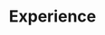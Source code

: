 ---
# An instance of the Experience widget.
# Documentation: https://wowchemy.com/docs/page-builder/
widget: experience

# This file represents a page section.
headless: true

# Order that this section appears on the page.
weight: 40

title: Experience
subtitle:

# Date format for experience
#   Refer to https://wowchemy.com/docs/customization/#date-format
date_format: Jan 2006

# Experiences.
#   Add/remove as many `experience` items below as you like.
#   Required fields are `title`, `company`, and `date_start`.
#   Leave `date_end` empty if it's your current employer.
#   Begin multi-line descriptions with YAML's `|2-` multi-line prefix.
experience:
  - title: Postdoctoral Research Associate
    company: Michigan State University
    company_url: 'http://www.msu.edu'
    company_logo: msu
    location: East Lansing, MI
    date_start: '2018-10-01'
    date_end: ''
    description: |2-

        * Developed a tunable protein degradation system in cyanobacteria
        * Studying a light-driven, modular platform consortia for fundamental insight into emergent microbial interactions within consortia
        
  - title: Gradiate Assistant
    company: University of Minnesota
    company_url: 'http://www.umn.edu'
    company_logo: org-umn
    location: Minneapolis, MN
    date_start: '2012-09-01'
    date_end: '2018-09-30'
    description: |2-

        * Studied bioencapsulation (physical confinement) of bacteria for applications in biotechnology
        * Synthesized new porous materials for bioencapsulation
        * Performed materials characterization on novel materials

  - title: Teaching Assistant
    company: University of Minnesota
    company_url: 'http://www.umn.edu'
    company_logo: org-umn
    location: Minneapolis, MN
    date_start: '2018-01-05'
    date_end: '2018-05-30'
    description: |2-
      Mechanical Engineering Department:
        * ME 3331 - Thermodynamics

  - title: Product Engineer
    company: Columbia Steel Casting Co.
    company_url: 'https://www.columbiasteel.com/'
    company_logo: org-cscc
    location: Portland, OR
    date_start: '2009-09-01'
    date_end: '2012-06-30'
    description: |2-

        * Designed replacement wear parts for heavy scrap shredders
        * Modeled parts and assemblies in SolidWorks, created 2D drawings in AutoCAD
        * Coordinated part design with pattern shop and foundry to avoid production issues
        * Redesigned parts to ensure better performance, longer life
        * Played a major role in the product development process, from Engineering Request all the way up to quoting and sales
        * Coordinated with salesmen in order to provide the best possible service to our customers

design:
  columns: '2'
---